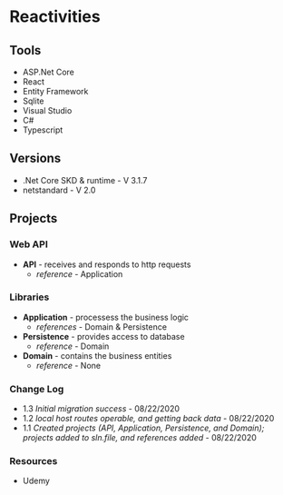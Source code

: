 # Reactivities

## Tools
* ASP.Net Core
* React
* Entity Framework
* Sqlite
* Visual Studio
* C#
* Typescript

## Versions
* .Net Core SKD & runtime - V 3.1.7
* netstandard - V 2.0

## Projects

### Web API
* **API** - receives and responds to http requests
  * *reference* - Application

### Libraries
* **Application** - processess the business logic
  * *references* - Domain & Persistence
* **Persistence** - provides access to database
  * *reference* - Domain
* **Domain** - contains the business entities
  * *reference* - None

### Change Log
* 1.3 *Initial migration success* - 08/22/2020
* 1.2 *local host routes operable, and getting back data* - 08/22/2020
* 1.1 *Created projects (API, Application, Persistence, and Domain); projects added to sln.file, and references added* - 08/22/2020

### Resources
* Udemy
